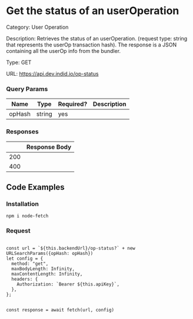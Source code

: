 # Get the status of an userOperation

Category: User Operation

Description: Retrieves the status of an userOperation. (request type: string that represents the userOp transaction hash).
The response is a JSON containing all the userOp info from the bundler.

Type: GET

URL: https://api.dev.indid.io/op-status

### Query Params

| Name | Type | Required? | Description |
| --- | --- | --- | --- |
| opHash | string | yes |  |

### Responses

|  | Response Body |
| --- | --- |
| 200 |  |
| 400 |  |

## Code Examples

### Installation

```tsx
npm i node-fetch
```

### Request

```tsx

const url = `${this.backendUrl}/op-status?` + new URLSearchParams({opHash: opHash})
let config = {
  method: "get",
  maxBodyLength: Infinity,
  maxContentLength: Infinity,
  headers: {
    Authorization: `Bearer ${this.apiKey}`,
  },
};


const response = await fetch(url, config)



```